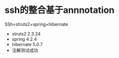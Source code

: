 # ssh的整合基于annnotation
SSh=struts2+spring+hibernate  
- struts2 2.3.24
- spring 4.2.4
- hibernate 5.0.7
- 注解测试成功